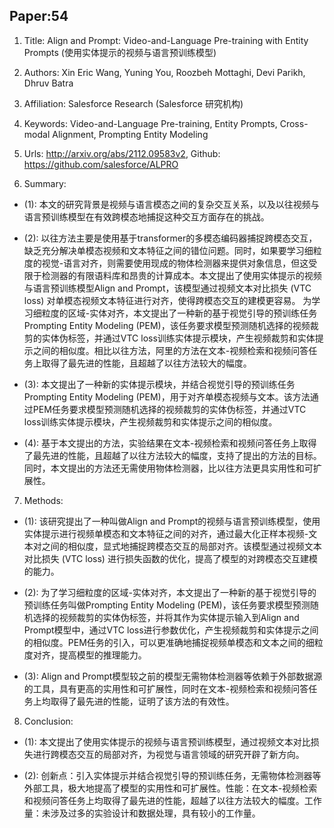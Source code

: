 ## Paper:54






1. Title: Align and Prompt: Video-and-Language Pre-training with Entity Prompts (使用实体提示的视频与语言预训练模型)

2. Authors: Xin Eric Wang, Yuning You, Roozbeh Mottaghi, Devi Parikh, Dhruv Batra

3. Affiliation: Salesforce Research (Salesforce 研究机构)

4. Keywords: Video-and-Language Pre-training, Entity Prompts, Cross-modal Alignment, Prompting Entity Modeling

5. Urls: http://arxiv.org/abs/2112.09583v2, Github: https://github.com/salesforce/ALPRO

6. Summary:

- (1): 本文的研究背景是视频与语言模态之间的复杂交互关系，以及以往视频与语言预训练模型在有效跨模态地捕捉这种交互方面存在的挑战。

- (2): 以往方法主要是使用基于transformer的多模态编码器捕捉跨模态交互，缺乏充分解决单模态视频和文本特征之间的错位问题。同时，如果要学习细粒度的视觉-语言对齐，则需要使用现成的物体检测器来提供对象信息，但这受限于检测器的有限语料库和昂贵的计算成本。本文提出了使用实体提示的视频与语言预训练模型Align and Prompt，该模型通过视频文本对比损失 (VTC loss) 对单模态视频文本特征进行对齐，使得跨模态交互的建模更容易。 为学习细粒度的区域-实体对齐，本文提出了一种新的基于视觉引导的预训练任务Prompting Entity Modeling (PEM)，该任务要求模型预测随机选择的视频裁剪的实体伪标签，并通过VTC loss训练实体提示模块，产生视频裁剪和实体提示之间的相似度。相比以往方法，阿里的方法在文本-视频检索和视频问答任务上取得了最先进的性能，且超越了以往方法较大的幅度。

- (3): 本文提出了一种新的实体提示模块，并结合视觉引导的预训练任务Prompting Entity Modeling (PEM)，用于对齐单模态视频与文本。该方法通过PEM任务要求模型预测随机选择的视频裁剪的实体伪标签，并通过VTC loss训练实体提示模块，产生视频裁剪和实体提示之间的相似度。

- (4): 基于本文提出的方法，实验结果在文本-视频检索和视频问答任务上取得了最先进的性能，且超越了以往方法较大的幅度，支持了提出的方法的目标。同时，本文提出的方法还无需使用物体检测器，比以往方法更具实用性和可扩展性。
7. Methods: 

- (1): 该研究提出了一种叫做Align and Prompt的视频与语言预训练模型，使用实体提示进行视频单模态和文本特征之间的对齐，通过最大化正样本视频-文本对之间的相似度，显式地捕捉跨模态交互的局部对齐。该模型通过视频文本对比损失 (VTC loss) 进行损失函数的优化，提高了模型的对跨模态交互建模的能力。

- (2): 为了学习细粒度的区域-实体对齐，本文提出了一种新的基于视觉引导的预训练任务叫做Prompting Entity Modeling (PEM)，该任务要求模型预测随机选择的视频裁剪的实体伪标签，并将其作为实体提示输入到Align and Prompt模型中，通过VTC loss进行参数优化，产生视频裁剪和实体提示之间的相似度。PEM任务的引入，可以更准确地捕捉视频单模态和文本之间的细粒度对齐，提高模型的推理能力。

- (3): Align and Prompt模型较之前的模型无需物体检测器等依赖于外部数据源的工具，具有更高的实用性和可扩展性，同时在文本-视频检索和视频问答任务上均取得了最先进的性能，证明了该方法的有效性。





8. Conclusion: 

- (1): 本文提出了使用实体提示的视频与语言预训练模型，通过视频文本对比损失进行跨模态交互的局部对齐，为视觉与语言领域的研究开辟了新方向。 

- (2): 创新点：引入实体提示并结合视觉引导的预训练任务，无需物体检测器等外部工具，极大地提高了模型的实用性和可扩展性。性能：在文本-视频检索和视频问答任务上均取得了最先进的性能，超越了以往方法较大的幅度。工作量：未涉及过多的实验设计和数据处理，具有较小的工作量。




